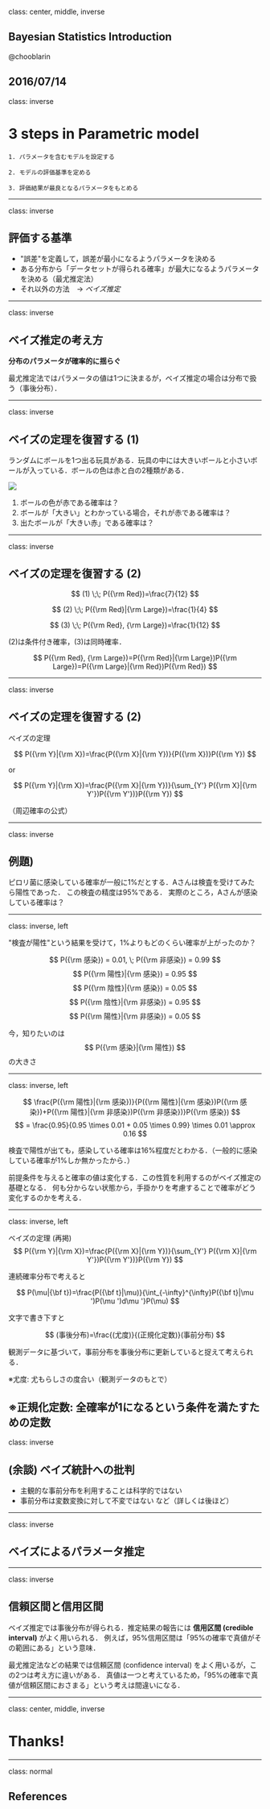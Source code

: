 class: center, middle, inverse
## Bayesian Statistics Introduction
@chooblarin

2016/07/14
---

class: inverse

# 3 steps in Parametric model

```
1. パラメータを含むモデルを設定する

2. モデルの評価基準を定める

3. 評価結果が最良となるパラメータをもとめる
```

---
class: inverse
## 評価する基準

- "誤差"を定義して，誤差が最小になるようパラメータを決める
- ある分布から「データセットが得られる確率」が最大になるようパラメータを決める（最尤推定法）
- それ以外の方法　-> *ベイズ推定*

---
class: inverse
## ベイズ推定の考え方

**分布のパラメータが確率的に揺らぐ**

最尤推定法ではパラメータの値は1つに決まるが，ベイズ推定の場合は分布で扱う（事後分布）．

---
class: inverse
## ベイズの定理を復習する (1)

ランダムにボールを1つ出る玩具がある．玩具の中には大きいボールと小さいボールが入っている．ボールの色は赤と白の2種類がある．

![](https://raw.githubusercontent.com/chooblarin/slides/gh-pages/images/bayes/01random-box.png)

1. ボールの色が赤である確率は？
2. ボールが「大きい」とわかっている場合，それが赤である確率は？
3. 出たボールが「大きい赤」である確率は？

---
class: inverse
## ベイズの定理を復習する (2)

$$
(1) \;\; P({\rm Red})=\frac{7}{12}
$$

$$
(2) \;\; P({\rm Red}|{\rm Large})=\frac{1}{4}
$$

$$
(3) \;\; P({\rm Red}, {\rm Large})=\frac{1}{12}
$$

(2)は条件付き確率，(3)は同時確率．

$$
P({\rm Red}, {\rm Large})=P({\rm Red}|{\rm Large})P({\rm Large})=P({\rm Large}|{\rm Red})P({\rm Red})
$$

---
class: inverse

## ベイズの定理を復習する (2)

ベイズの定理

$$
P({\rm Y}|{\rm X})=\frac{P({\rm X}|{\rm Y})}{P({\rm X})}P({\rm Y})
$$

or

$$
P({\rm Y}|{\rm X})=\frac{P({\rm X}|{\rm Y})}{\sum_{Y'} P({\rm X}|{\rm Y'})P({\rm Y'})}P({\rm Y})
$$

（周辺確率の公式）

---
class: inverse

## 例題)
ピロリ菌に感染している確率が一般に1%だとする．Aさんは検査を受けてみたら陽性であった．
この検査の精度は95%である．
実際のところ，Aさんが感染している確率は？

---
class: inverse, left

"検査が陽性"という結果を受けて，1%よりもどのくらい確率が上がったのか？

$$
P({\rm 感染}) = 0.01, \; P({\rm 非感染}) = 0.99
$$
$$
P({\rm 陽性}|{\rm 感染}) = 0.95
$$
$$
P({\rm 陰性}|{\rm 感染}) = 0.05
$$
$$
P({\rm 陰性}|{\rm 非感染}) = 0.95
$$
$$
P({\rm 陽性}|{\rm 非感染}) = 0.05
$$

今，知りたいのは
$$
P({\rm 感染}|{\rm 陽性})
$$
の大きさ

---
class: inverse, left

$$
\frac{P({\rm 陽性}|{\rm 感染})}{P({\rm 陽性}|{\rm 感染})P({\rm 感染})+P({\rm 陽性}|{\rm 非感染})P({\rm 非感染})}P({\rm 感染})
$$
$$
= \frac{0.95}{0.95 \times 0.01 + 0.05 \times 0.99} \times 0.01 \approx 0.16
$$

検査で陽性が出ても，感染している確率は16%程度だとわかる．（一般的に感染している確率が1%しか無かったから．）

前提条件を与えると確率の値は変化する．この性質を利用するのがベイズ推定の基礎となる．
何も分からない状態から，手掛かりを考慮することで確率がどう変化するのかを考える．

---
class: inverse, left

ベイズの定理 (再掲)
$$
P({\rm Y}|{\rm X})=\frac{P({\rm X}|{\rm Y})}{\sum_{Y'} P({\rm X}|{\rm Y'})P({\rm Y'})}P({\rm Y})
$$

連続確率分布で考えると

$$
P(\mu|{\bf t})=\frac{P({\bf t}|\mu)}{\int_{-\infty}^{\infty}P({\bf t}|\mu ')P(\mu ')d\mu '}P(\mu)
$$

文字で書き下すと

$$
(事後分布)=\frac{(尤度)}{(正規化定数)}(事前分布)
$$

観測データに基づいて，事前分布を事後分布に更新していると捉えて考えられる．

※尤度: 尤もらしさの度合い（観測データのもとで）

※正規化定数: 全確率が1になるという条件を満たすための定数
---
class: inverse
## (余談) ベイズ統計への批判

- 主観的な事前分布を利用することは科学的ではない
- 事前分布は変数変換に対して不変ではない
など（詳しくは後ほど）

---
class: inverse

## ベイズによるパラメータ推定

---
class: inverse

## 信頼区間と信用区間

ベイズ推定では事後分布が得られる．推定結果の報告には **信用区間 (credible interval)** がよく用いられる．
例えば，95%信用区間は「95%の確率で真値がその範囲にある」という意味．

最尤推定法などの結果では信頼区間 (confidence interval) をよく用いるが，この2つは考え方に違いがある．
真値は一つと考えているため，「95%の確率で真値が信頼区間におさまる」という考えは間違いになる．

---
class: center, middle, inverse

# Thanks!

---
class: normal
## References
